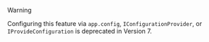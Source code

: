 > [!WARNING]
> Configuring this feature via `app.config`, `IConfigurationProvider`, or `IProvideConfiguration` is deprecated in Version 7.